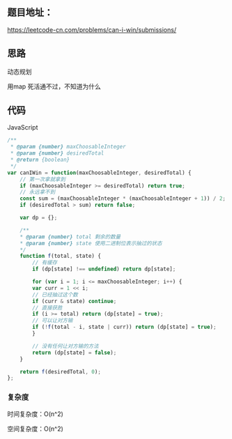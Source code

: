 ## 题目地址：

https://leetcode-cn.com/problems/can-i-win/submissions/



## 思路

动态规划

用map 死活通不过，不知道为什么



## 代码

JavaScript

```javascript
/**
 * @param {number} maxChoosableInteger
 * @param {number} desiredTotal
 * @return {boolean}
 */
var canIWin = function(maxChoosableInteger, desiredTotal) {
    // 第一次拿就拿到
    if (maxChoosableInteger >= desiredTotal) return true;
    // 永远拿不到
    const sum = (maxChoosableInteger * (maxChoosableInteger + 1)) / 2;
    if (desiredTotal > sum) return false;

    var dp = {};

    /**
    * @param {number} total 剩余的数量
    * @param {number} state 使用二进制位表示抽过的状态
    */
    function f(total, state) {
        // 有缓存
        if (dp[state] !== undefined) return dp[state];

        for (var i = 1; i <= maxChoosableInteger; i++) {
        var curr = 1 << i;
        // 已经抽过这个数
        if (curr & state) continue;
        // 直接获胜
        if (i >= total) return (dp[state] = true);
        // 可以让对方输
        if (!f(total - i, state | curr)) return (dp[state] = true);
        }

        // 没有任何让对方输的方法
        return (dp[state] = false);
    }

    return f(desiredTotal, 0);
};
```



### 复杂度

时间复杂度：O(n^2)

空间复杂度：O(n^2)